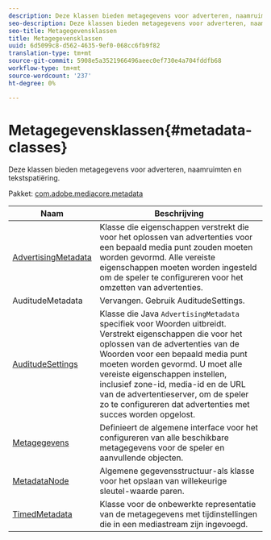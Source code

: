 ```yaml
---
description: Deze klassen bieden metagegevens voor adverteren, naamruimten en tekstspatiëring.
seo-description: Deze klassen bieden metagegevens voor adverteren, naamruimten en tekstspatiëring.
seo-title: Metagegevensklassen
title: Metagegevensklassen
uuid: 6d5099c8-d562-4635-9ef0-068cc6fb9f82
translation-type: tm+mt
source-git-commit: 5908e5a3521966496aeec0ef730e4a704fddfb68
workflow-type: tm+mt
source-wordcount: '237'
ht-degree: 0%

---
```



# Metagegevensklassen{#metadata-classes}

Deze klassen bieden metagegevens voor adverteren, naamruimten en tekstspatiëring.

Pakket: [com.adobe.mediacore.metadata](https://help.adobe.com/en_US/primetime/api/psdk/javadoc_1.4/com/adobe/mediacore/metadata/package-summary.html)

| Naam | Beschrijving |
|---|---|
| [AdvertisingMetadata](https://help.adobe.com/en_US/primetime/api/psdk/javadoc_1.4/com/adobe/mediacore/metadata/AdvertisingMetadata.html) | Klasse die eigenschappen verstrekt die voor het oplossen van advertenties voor een bepaald media punt zouden moeten worden gevormd. Alle vereiste eigenschappen moeten worden ingesteld om de speler te configureren voor het omzetten van advertenties. |
| AuditudeMetadata | Vervangen. Gebruik AuditudeSettings. |
| [AuditudeSettings](https://help.adobe.com/en_US/primetime/api/psdk/javadoc_1.4/com/adobe/mediacore/metadata/AuditudeSettings.html) | Klasse die Java `AdvertisingMetadata` specifiek voor Woorden uitbreidt. Verstrekt eigenschappen die voor het oplossen van de advertenties van de Woorden voor een bepaald media punt moeten worden gevormd. U moet alle vereiste eigenschappen instellen, inclusief zone-id, media-id en de URL van de advertentieserver, om de speler zo te configureren dat advertenties met succes worden opgelost. |
| [Metagegevens](https://help.adobe.com/en_US/primetime/api/psdk/javadoc_1.4/com/adobe/mediacore/metadata/Metadata.html) | Definieert de algemene interface voor het configureren van alle beschikbare metagegevens voor de speler en aanvullende objecten. |
| [MetadataNode](https://help.adobe.com/en_US/primetime/api/psdk/javadoc_1.4/com/adobe/mediacore/metadata/MetadataNode.html) | Algemene gegevensstructuur-als klasse voor het opslaan van willekeurige sleutel-waarde paren. |
| [TimedMetadata](https://help.adobe.com/en_US/primetime/api/psdk/javadoc_1.4/com/adobe/mediacore/metadata/TimedMetadata.html) | Klasse voor de onbewerkte representatie van de metagegevens met tijdinstellingen die in een mediastream zijn ingevoegd. |